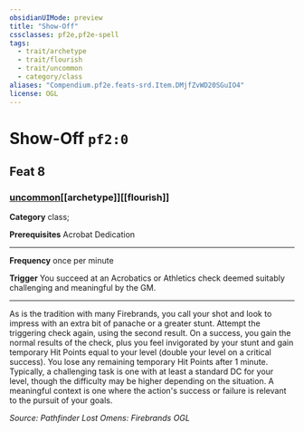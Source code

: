```yaml
---
obsidianUIMode: preview
title: "Show-Off"
cssclasses: pf2e,pf2e-spell
tags:
  - trait/archetype
  - trait/flourish
  - trait/uncommon
  - category/class
aliases: "Compendium.pf2e.feats-srd.Item.DMjfZvWD20SGuIO4"
license: OGL
---
```

# Show-Off `pf2:0`
## Feat 8
### [uncommon](uncommon "Uncommon Rarity Trait")[[archetype]][[flourish]]

**Category** class; 



**Prerequisites** Acrobat Dedication
* * *
**Frequency** once per minute

**Trigger** You succeed at an Acrobatics or Athletics check deemed suitably challenging and meaningful by the GM.

* * *

As is the tradition with many Firebrands, you call your shot and look to impress with an extra bit of panache or a greater stunt. Attempt the triggering check again, using the second result. On a success, you gain the normal results of the check, plus you feel invigorated by your stunt and gain temporary Hit Points equal to your level (double your level on a critical success). You lose any remaining temporary Hit Points after 1 minute. Typically, a challenging task is one with at least a standard DC for your level, though the difficulty may be higher depending on the situation. A meaningful context is one where the action's success or failure is relevant to the pursuit of your goals.

*Source: Pathfinder Lost Omens: Firebrands*
*OGL*